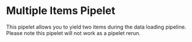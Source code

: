 # Multiple Items Pipelet

This pipelet allows you to yield two items during the data loading pipeline. Please note this pipelet will not work as a pipelet rerun.


